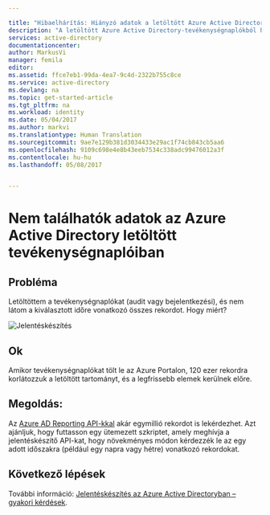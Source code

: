 ```yaml
---

title: "Hibaelhárítás: Hiányzó adatok a letöltött Azure Active Directory-tevékenységnaplókban | Microsoft Docs"
description: "A letöltött Azure Active Directory-tevékenységnaplókból hiányzó adatok problémájára nyújt megoldást."
services: active-directory
documentationcenter: 
author: MarkusVi
manager: femila
editor: 
ms.assetid: ffce7eb1-99da-4ea7-9c4d-2322b755c8ce
ms.service: active-directory
ms.devlang: na
ms.topic: get-started-article
ms.tgt_pltfrm: na
ms.workload: identity
ms.date: 05/04/2017
ms.author: markvi
ms.translationtype: Human Translation
ms.sourcegitcommit: 9ae7e129b381d3034433e29ac1f74cb843cb5aa6
ms.openlocfilehash: 9109c698e4e8b43eeb7534c338adc99476012a3f
ms.contentlocale: hu-hu
ms.lasthandoff: 05/08/2017


---
```


# <a name="i-cant-find-any-data-in-the-azure-active-directory-activity-logs-i-have-downloaded"></a>Nem találhatók adatok az Azure Active Directory letöltött tevékenységnaplóiban


## <a name="symptoms"></a>Probléma

Letöltöttem a tevékenységnaplókat (audit vagy bejelentkezési), és nem látom a kiválasztott időre vonatkozó összes rekordot. Hogy miért? 

 ![Jelentéskészítés](./media/active-directory-reporting-troubleshoot-missing-data-download/01.png)
 

## <a name="cause"></a>Ok

Amikor tevékenységnaplókat tölt le az Azure Portalon, 120 ezer rekordra korlátozzuk a letöltött tartományt, és a legfrissebb elemek kerülnek előre. 

## <a name="resolution"></a>Megoldás:

Az [Azure AD Reporting API-kkal](active-directory-reporting-api-getting-started.md) akár egymillió rekordot is lekérdezhet. Azt ajánljuk, hogy futtasson egy ütemezett szkriptet, amely meghívja a jelentéskészítő API-kat, hogy növekményes módon kérdezzék le az egy adott időszakra (például egy napra vagy hétre) vonatkozó rekordokat.

## <a name="next-steps"></a>Következő lépések
További információ: [Jelentéskészítés az Azure Active Directoryban – gyakori kérdések](active-directory-reporting-faq.md).


